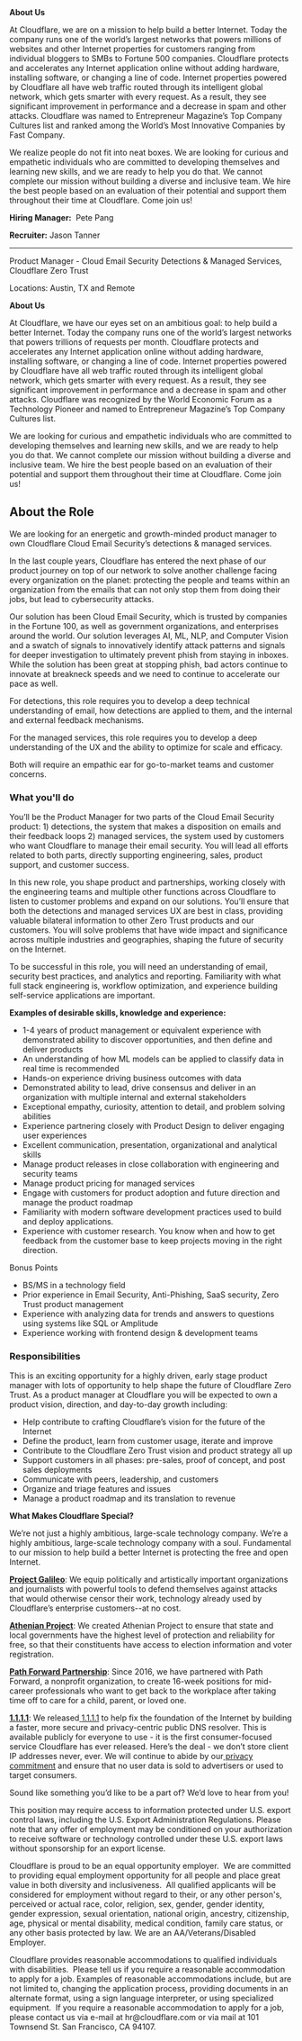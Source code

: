<div class="content-intro">
	<div><strong>About Us</strong></div>
	<div>
		<p>At Cloudflare, we are on a mission to help build a better Internet. Today the company runs one of the world’s largest networks that powers millions of websites and other Internet properties for customers ranging from individual bloggers to SMBs to Fortune 500 companies. Cloudflare protects and accelerates any Internet application online without adding hardware, installing software, or changing a line of code. Internet properties powered by Cloudflare all have web traffic routed through its intelligent global network, which gets smarter with every request. As a result, they see significant improvement in performance and a decrease in spam and other attacks. Cloudflare was named to Entrepreneur Magazine’s Top Company Cultures list and ranked among the World’s Most Innovative Companies by Fast Company.&nbsp;</p>
		<p><span style="font-weight: 400;">We realize people do not fit into neat boxes. We are looking for curious and empathetic individuals who are committed to developing themselves and learning new skills, and we are ready to help you do that. We cannot complete our mission without building a diverse and inclusive team. We hire the best people based on an evaluation of their potential and support them throughout their time at Cloudflare. Come join us!&nbsp;</span></p>
	</div>
</div>
<p><strong>Hiring Manager:</strong>&nbsp; Pete Pang</p>
<p><strong>Recruiter:</strong> Jason Tanner</p>
<hr>
<p>Product Manager - Cloud Email Security Detections &amp; Managed Services, Cloudflare Zero Trust</p>
<p>Locations: Austin, TX and Remote</p>
<p><strong>About Us</strong></p>
<p>At Cloudflare, we have our eyes set on an ambitious goal: to help build a better Internet. Today the company runs one of the world’s largest networks that powers trillions of requests per month. Cloudflare protects and accelerates any Internet application online without adding hardware, installing software, or changing a line of code. Internet properties powered by Cloudflare have all web traffic routed through its intelligent global network, which gets smarter with every request. As a result, they see significant improvement in performance and a decrease in spam and other attacks. Cloudflare was recognized by the World Economic Forum as a Technology Pioneer and named to Entrepreneur Magazine’s Top Company Cultures list.</p>
<p>We are looking for curious and empathetic individuals who are committed to developing themselves and learning new skills, and we are ready to help you do that. We cannot complete our mission without building a diverse and inclusive team. We hire the best people based on an evaluation of their potential and support them throughout their time at Cloudflare. Come join us!&nbsp;&nbsp;</p>
<h2>About the Role</h2>
<p>We are looking for an energetic and growth-minded product manager to own Cloudflare Cloud Email Security’s detections &amp; managed services.</p>
<p>In the last couple years, Cloudflare has entered the next phase of our product journey on top of our network to solve another challenge facing every organization on the planet: protecting the people and teams within an organization from the emails that can not only stop them from doing their jobs, but lead to cybersecurity attacks.</p>
<p>Our solution has been Cloud Email Security, which is trusted by companies in the Fortune 100, as well as government organizations, and enterprises around the world. Our solution leverages AI, ML, NLP, and Computer Vision and a swatch of signals to innovatively identify attack patterns and signals for deeper investigation to ultimately prevent phish from staying in inboxes. While the solution has been great at stopping phish, bad actors continue to innovate at breakneck speeds and we need to continue to accelerate our pace as well.&nbsp;</p>
<p>For detections, this role requires you to develop a deep technical understanding of email, how detections are applied to them, and the internal and external feedback mechanisms.&nbsp;</p>
<p>For the managed services, this role requires you to develop a deep understanding of the UX and the ability to optimize for scale and efficacy.&nbsp;</p>
<p>Both will require an empathic ear for go-to-market teams and customer concerns.&nbsp;&nbsp;</p>
<h3><strong>What you'll do</strong></h3>
<p>You’ll be the Product Manager for two parts of the Cloud Email Security product: 1) detections, the system that makes a disposition on emails and their feedback loops 2) managed services, the system used by customers who want Cloudflare to manage their email security. You will lead all efforts related to both parts, directly supporting engineering, sales, product support, and customer success.</p>
<p>In this new role, you shape product and partnerships, working closely with the engineering teams and multiple other functions across Cloudflare to listen to customer problems and expand on our solutions. You’ll ensure that both the detections and managed services UX are best in class, providing valuable bilateral information to other Zero Trust products and our customers. You will solve problems that have wide impact and significance across multiple industries and geographies, shaping the future of security on the Internet.</p>
<p>To be successful in this role, you will need an understanding of email, security best practices, and analytics and reporting. Familiarity with what full stack engineering is, workflow optimization, and experience building self-service applications are important.</p>
<p><strong>Examples of desirable skills, knowledge and experience:</strong></p>
<ul>
	<li>1-4 years of product management or equivalent experience with demonstrated ability to discover opportunities, and then define and deliver products</li>
	<li>An understanding of how ML models can be applied to classify data in real time is recommended</li>
	<li>Hands-on experience driving business outcomes with data</li>
	<li>Demonstrated ability to lead, drive consensus and deliver in an organization with multiple internal and external stakeholders</li>
	<li>Exceptional empathy, curiosity, attention to detail, and problem solving abilities</li>
	<li>Experience partnering closely with Product Design to deliver engaging user experiences</li>
	<li>Excellent communication, presentation, organizational and analytical skills</li>
	<li>Manage product releases in close collaboration with engineering and security teams</li>
	<li>Manage product pricing for managed services</li>
	<li>Engage with customers for product adoption and future direction and manage the product roadmap</li>
	<li>Familiarity with modern software development practices used to build and deploy applications.</li>
	<li>Experience with customer research. You know when and how to get feedback from the customer base to keep projects moving in the right direction.</li>
</ul>
<p>Bonus Points</p>
<ul>
	<li>BS/MS in a technology field</li>
	<li>Prior experience in Email Security, Anti-Phishing, SaaS security, Zero Trust product management</li>
	<li>Experience with analyzing data for trends and answers to questions using systems like SQL or Amplitude</li>
	<li>Experience working with frontend design &amp; development teams</li>
</ul>
<h3>Responsibilities</h3>
<p>This is an exciting opportunity for a highly driven, early stage product manager with lots of opportunity to help shape the future of Cloudflare Zero Trust. As a product manager at Cloudflare you will be expected to own a product vision, direction, and day-to-day growth including:&nbsp;</p>
<ul>
	<li>Help contribute to crafting Cloudflare’s vision for the future of the Internet</li>
	<li>Define the product, learn from customer usage, iterate and improve</li>
	<li>Contribute to the Cloudflare Zero Trust vision and product strategy all up</li>
	<li>Support customers in all phases: pre-sales, proof of concept, and post sales deployments</li>
	<li>Communicate with peers, leadership, and customers</li>
	<li>Organize and triage features and issues</li>
	<li>Manage a product roadmap and its translation to revenue</li>
</ul>
<div class="content-conclusion">
	<p><strong>What Makes Cloudflare Special?</strong></p>
	<p><span style="font-weight: 400;">We’re not just a highly ambitious, large-scale technology company. We’re a highly ambitious, large-scale technology company with a soul. Fundamental to our mission to help build a better Internet is protecting the free and open Internet.</span></p>
	<p><a href="https://blog.cloudflare.com/protecting-free-expression-online/"><strong>Project Galileo</strong></a><span style="font-weight: 400;">: We equip politically and artistically important organizations and journalists with powerful tools to defend themselves against attacks that would otherwise censor their work, technology already used by Cloudflare’s enterprise customers--at no cost.</span></p>
	<p><strong><a href="https://www.cloudflare.com/athenian/">Athenian Project</a></strong><span style="font-weight: 400;">: We created Athenian Project to ensure that state and local governments have the highest level of protection and reliability for free, so that their constituents have access to election information and voter registration.</span></p>
	<p><a href="https://blog.cloudflare.com/tag/path-forward/"><strong>Path Forward Partnership</strong></a><span style="font-weight: 400;">: Since 2016, we have partnered with Path Forward, a nonprofit organization, to create 16-week positions for mid-career professionals who want to get back to the workplace after taking time off to care for a child, parent, or loved one.</span></p>
	<p><a href="https://1.1.1.1/"><strong>1.1.1.1</strong></a><span style="font-weight: 400;">: We released</span><a href="https://1.1.1.1/"> <span style="font-weight: 400;">1.1.1.1</span></a><span style="font-weight: 400;"> to help fix the foundation of the Internet by building a faster, more secure and privacy-centric public DNS resolver. This is available publicly for everyone to use - it is the first consumer-focused service Cloudflare has ever released. Here’s the deal - we don’t store client IP addresses never, ever. We will continue to abide by our</span><a href="https://developers.cloudflare.com/1.1.1.1/privacy/public-dns-resolver"> privacy commitment</a><span style="font-weight: 400;"> and ensure that no user data is sold to advertisers or used to target consumers.</span></p>
	<p><span style="font-weight: 400;">Sound like something you’d like to be a part of? We’d love to hear from you!</span></p>
	<p><span style="font-weight: 400;">This position may require access to information protected under U.S. export control laws, including the U.S. Export Administration Regulations. Please note that any offer of employment may be conditioned on your authorization to receive software or technology controlled under these U.S. export laws without sponsorship for an export license.</span></p>
	<p><span style="font-weight: 400;">Cloudflare is proud to be an equal opportunity employer. &nbsp;We are committed to providing equal employment opportunity for all people and place great value in both diversity and inclusiveness. &nbsp;All qualified applicants will be considered for employment without regard to their, or any other person's, perceived or actual</span> <span style="font-weight: 400;">race, color, religion, sex, gender, gender identity, gender expression, sexual orientation, national origin, ancestry, citizenship, age, physical or mental disability, medical condition, family care status, or any other basis protected by law. </span><span style="font-weight: 400;">We are an AA/Veterans/Disabled Employer.</span></p>
	<p><span style="font-weight: 400;">Cloudflare provides reasonable accommodations to qualified individuals with disabilities. &nbsp;Please tell us if you require a reasonable accommodation to apply for a job. Examples of reasonable accommodations include, but are not limited to, changing the application process, providing documents in an alternate format, using a sign language interpreter, or using specialized equipment. &nbsp;If you require a reasonable accommodation to apply for a job, please contact us via e-mail at </span><span style="font-weight: 400;">hr@cloudflare.com</span><span style="font-weight: 400;"> or via mail at 101 Townsend St. San Francisco, CA 94107.</span></p>
</div>
